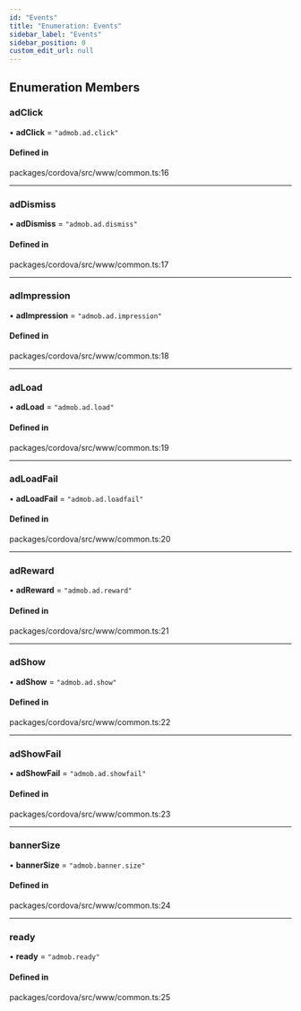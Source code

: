 ```yaml
---
id: "Events"
title: "Enumeration: Events"
sidebar_label: "Events"
sidebar_position: 0
custom_edit_url: null
---
```


## Enumeration Members

### adClick

• **adClick** = ``"admob.ad.click"``

#### Defined in

packages/cordova/src/www/common.ts:16

___

### adDismiss

• **adDismiss** = ``"admob.ad.dismiss"``

#### Defined in

packages/cordova/src/www/common.ts:17

___

### adImpression

• **adImpression** = ``"admob.ad.impression"``

#### Defined in

packages/cordova/src/www/common.ts:18

___

### adLoad

• **adLoad** = ``"admob.ad.load"``

#### Defined in

packages/cordova/src/www/common.ts:19

___

### adLoadFail

• **adLoadFail** = ``"admob.ad.loadfail"``

#### Defined in

packages/cordova/src/www/common.ts:20

___

### adReward

• **adReward** = ``"admob.ad.reward"``

#### Defined in

packages/cordova/src/www/common.ts:21

___

### adShow

• **adShow** = ``"admob.ad.show"``

#### Defined in

packages/cordova/src/www/common.ts:22

___

### adShowFail

• **adShowFail** = ``"admob.ad.showfail"``

#### Defined in

packages/cordova/src/www/common.ts:23

___

### bannerSize

• **bannerSize** = ``"admob.banner.size"``

#### Defined in

packages/cordova/src/www/common.ts:24

___

### ready

• **ready** = ``"admob.ready"``

#### Defined in

packages/cordova/src/www/common.ts:25
